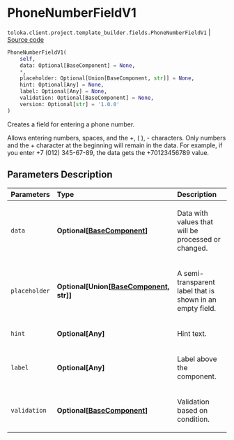 # PhoneNumberFieldV1
`toloka.client.project.template_builder.fields.PhoneNumberFieldV1` | [Source code](https://github.com/Toloka/toloka-kit/blob/v1.1.4/src/client/project/template_builder/fields.py#L408)

```python
PhoneNumberFieldV1(
    self,
    data: Optional[BaseComponent] = None,
    *,
    placeholder: Optional[Union[BaseComponent, str]] = None,
    hint: Optional[Any] = None,
    label: Optional[Any] = None,
    validation: Optional[BaseComponent] = None,
    version: Optional[str] = '1.0.0'
)
```

Creates a field for entering a phone number.


Allows entering numbers, spaces, and the +, ( ), - characters. Only numbers and the + character at the beginning
will remain in the data. For example, if you enter +7 (012) 345-67-89, the data gets the +70123456789 value.

## Parameters Description

| Parameters | Type | Description |
| :----------| :----| :-----------|
`data`|**Optional\[[BaseComponent](toloka.client.project.template_builder.base.BaseComponent.md)\]**|<p>Data with values that will be processed or changed.</p>
`placeholder`|**Optional\[Union\[[BaseComponent](toloka.client.project.template_builder.base.BaseComponent.md), str\]\]**|<p>A semi-transparent label that is shown in an empty field.</p>
`hint`|**Optional\[Any\]**|<p>Hint text.</p>
`label`|**Optional\[Any\]**|<p>Label above the component.</p>
`validation`|**Optional\[[BaseComponent](toloka.client.project.template_builder.base.BaseComponent.md)\]**|<p>Validation based on condition.</p>
